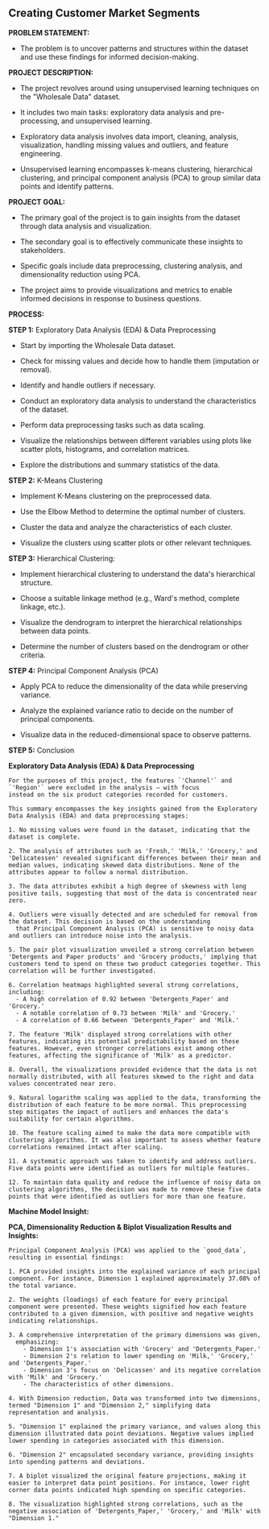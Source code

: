 
## Creating Customer Market Segments

 **PROBLEM STATEMENT:**
   
  - The problem is to uncover patterns and structures within the dataset and use these findings for informed decision-making.

 **PROJECT DESCRIPTION:**

  - The project revolves around using unsupervised learning techniques on the "Wholesale Data" dataset.

  - It includes two main tasks: exploratory data analysis and pre-processing, and unsupervised learning.

  - Exploratory data analysis involves data import, cleaning, analysis, visualization, handling missing values and outliers, and feature engineering.

  - Unsupervised learning encompasses k-means clustering, hierarchical clustering, and principal component analysis (PCA) to  group similar data points and identify patterns.
   
 **PROJECT GOAL:**

  - The primary goal of the project is to gain insights from the dataset through data analysis and visualization.

  - The secondary goal is to effectively communicate these insights to stakeholders.

  - Specific goals include data preprocessing, clustering analysis, and dimensionality reduction using PCA.

  - The project aims to provide visualizations and metrics to enable informed decisions in response to business questions.

**PROCESS:**

**STEP 1:** Exploratory Data Analysis (EDA) & Data Preprocessing

   - Start by importing the Wholesale Data dataset.

   - Check for missing values and decide how to handle them (imputation or removal).

   - Identify and handle outliers if necessary.

   - Conduct an exploratory data analysis to understand the characteristics of the dataset.

   - Perform data preprocessing tasks such as data scaling.

   - Visualize the relationships between different variables using plots like scatter plots, histograms, and correlation matrices.

   - Explore the distributions and summary statistics of the data.

**STEP 2:** K-Means Clustering   

  - Implement K-Means clustering on the preprocessed data.

  - Use the Elbow Method to determine the optimal number of clusters.

  - Cluster the data and analyze the characteristics of each cluster.

  - Visualize the clusters using scatter plots or other relevant techniques.


**STEP 3:** Hierarchical Clustering: 

  - Implement hierarchical clustering to understand the data's hierarchical structure.

  - Choose a suitable linkage method (e.g., Ward's method, complete linkage, etc.).

  - Visualize the dendrogram to interpret the hierarchical relationships between data points.

  - Determine the number of clusters based on the dendrogram or other criteria.


**STEP 4:** Principal Component Analysis (PCA)

  - Apply PCA to reduce the dimensionality of the data while preserving variance.

  - Analyze the explained variance ratio to decide on the number of principal components.

  - Visualize data in the reduced-dimensional space to observe patterns.


**STEP 5:** Conclusion

**Exploratory Data Analysis (EDA) & Data Preprocessing**
    
    For the purposes of this project, the features `'Channel'` and `'Region'` were excluded in the analysis — with focus
    instead on the six product categories recorded for customers.

    This summary encompasses the key insights gained from the Exploratory Data Analysis (EDA) and data preprocessing stages:

    1. No missing values were found in the dataset, indicating that the dataset is complete.

    2. The analysis of attributes such as 'Fresh,' 'Milk,' 'Grocery,' and 'Delicatessen' revealed significant differences between their mean and median values, indicating skewed data distributions. None of the attributes appear to follow a normal distribution.

    3. The data attributes exhibit a high degree of skewness with long positive tails, suggesting that most of the data is concentrated near zero.

    4. Outliers were visually detected and are scheduled for removal from the dataset. This decision is based on the understanding
      that Principal Component Analysis (PCA) is sensitive to noisy data and outliers can introduce noise into the analysis.

    5. The pair plot visualization unveiled a strong correlation between 'Detergents and Paper products' and 'Grocery products,' implying that customers tend to spend on these two product categories together. This correlation will be further investigated.

    6. Correlation heatmaps highlighted several strong correlations, including:
      - A high correlation of 0.92 between 'Detergents_Paper' and 'Grocery.'
      - A notable correlation of 0.73 between 'Milk' and 'Grocery.'
      - A correlation of 0.66 between 'Detergents_Paper' and 'Milk.'

    7. The feature 'Milk' displayed strong correlations with other features, indicating its potential predictability based on these features. However, even stronger correlations exist among other features, affecting the significance of 'Milk' as a predictor.

    8. Overall, the visualizations provided evidence that the data is not normally distributed, with all features skewed to the right and data values concentrated near zero.

    9. Natural logarithm scaling was applied to the data, transforming the distribution of each feature to be more normal. This preprocessing step mitigates the impact of outliers and enhances the data's suitability for certain algorithms.

    10. The feature scaling aimed to make the data more compatible with clustering algorithms. It was also important to assess whether feature correlations remained intact after scaling.

    11. A systematic approach was taken to identify and address outliers. Five data points were identified as outliers for multiple features.

    12. To maintain data quality and reduce the influence of noisy data on clustering algorithms, the decision was made to remove these five data points that were identified as outliers for more than one feature.

 **Machine Model Insight:**

**PCA, Dimensionality Reduction & Biplot Visualization Results and Insights:**

    Principal Component Analysis (PCA) was applied to the `good_data`, resulting in essential findings:

    1. PCA provided insights into the explained variance of each principal component. For instance, Dimension 1 explained approximately 37.08% of the total variance.

    2. The weights (loadings) of each feature for every principal component were presented. These weights signified how each feature contributed to a given dimension, with positive and negative weights indicating relationships.

    3. A comprehensive interpretation of the primary dimensions was given,
      emphasizing:
        - Dimension 1's association with 'Grocery' and 'Detergents_Paper.'
        - Dimension 2's relation to lower spending on 'Milk,' 'Grocery,' and 'Detergents_Paper.'
        - Dimension 3's focus on 'Delicassen' and its negative correlation with 'Milk' and 'Grocery.'
        - The characteristics of other dimensions.

    4. With Dimension reduction, Data was transformed into two dimensions, termed "Dimension 1" and "Dimension 2," simplifying data representation and analysis.

    5. "Dimension 1" explained the primary variance, and values along this dimension illustrated data point deviations. Negative values implied lower spending in categories associated with this dimension.

    6. "Dimension 2" encapsulated secondary variance, providing insights into spending patterns and deviations.

    7. A biplot visualized the original feature projections, making it easier to interpret data point positions. For instance, lower right corner data points indicated high spending on specific categories.

    8. The visualization highlighted strong correlations, such as the negative association of 'Detergents_Paper,' 'Grocery,' and 'Milk' with "Dimension 1."


